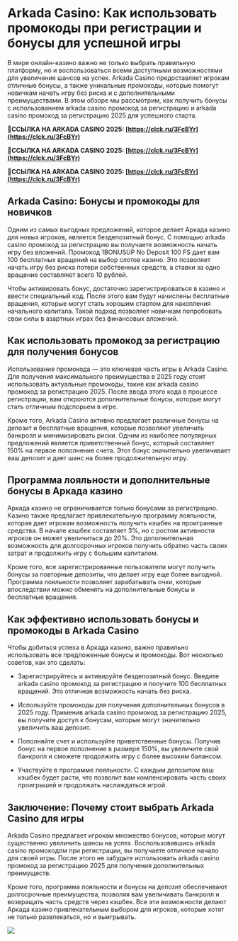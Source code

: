 # Arkada Casino: Как использовать  промокоды при регистрации и бонусы для успешной игры

В мире онлайн-казино важно не только выбрать правильную платформу, но и воспользоваться всеми доступными возможностями для увеличения шансов на успех. Arkada Casino предоставляет игрокам отличные бонусы, а также уникальные промокоды, которые помогут новичкам начать игру без риска и с дополнительными преимуществами. В этом обзоре мы рассмотрим, как получить бонусы с использованием arkada casino промокод за регистрацию и arkada casino промокод за регистрацию 2025 для успешного старта.

**🔗ССЫЛКА НА ARKADA CASINO 2025: [https://clck.ru/3FcBYr](https://clck.ru/3FcBYr)**

**🔗ССЫЛКА НА ARKADA CASINO 2025: [https://clck.ru/3FcBYr](https://clck.ru/3FcBYr)**

**🔗ССЫЛКА НА ARKADA CASINO 2025: [https://clck.ru/3FcBYr](https://clck.ru/3FcBYr)**

## Arkada Casino: Бонусы и промокоды для новичков

Одним из самых выгодных предложений, которое делает Аркада казино для новых игроков, является бездепозитный бонус. С помощью arkada casino промокод за регистрацию вы получаете возможность начать игру без вложений. Промокод 1BONUSUP No Deposit 100 FS дает вам 100 бесплатных вращений на выбор слотов казино. Это позволяет начать игру без риска потери собственных средств, а ставки за одно вращение составляют всего 10 рублей.

Чтобы активировать бонус, достаточно зарегистрироваться в казино и ввести специальный код. После этого вам будут начислены бесплатные вращения, которые могут стать хорошим стартом для накопления начального капитала. Такой подход позволяет новичкам попробовать свои силы в азартных играх без финансовых вложений.

## Как использовать промокод за регистрацию для получения бонусов

Использование промокода — это ключевая часть игры в Arkada Casino. Для получения максимального преимущества в 2025 году стоит использовать актуальные промокоды, такие как arkada casino промокод за регистрацию 2025. После ввода этого кода в процессе регистрации, вам откроются дополнительные бонусы, которые могут стать отличным подспорьем в игре.

Кроме того, Arkada Casino активно предлагает различные бонусы на депозит и бесплатные вращения, которые позволяют увеличить банкролл и минимизировать риски. Одним из наиболее популярных предложений является приветственный бонус, который составляет 150% на первое пополнение счета. Этот бонус значительно увеличивает ваш депозит и дает шанс на более продолжительную игру.

## Программа лояльности и дополнительные бонусы в Аркада казино

Аркада казино не ограничивается только бонусами за регистрацию. Казино также предлагает привлекательную программу лояльности, которая дает игрокам возможность получить кэшбек на проигранные средства. В начале кэшбек составляет 3%, но с ростом активности игроков он может увеличиться до 20%. Это дополнительная возможность для долгосрочных игроков получить обратно часть своих затрат и продолжить игру с большим капиталом.

Кроме того, все зарегистрированные пользователи могут получить бонусы за повторные депозиты, что делает игру еще более выгодной. Программа лояльности позволяет зарабатывать очки, которые впоследствии можно обменять на дополнительные бонусы и бесплатные вращения.

## Как эффективно использовать бонусы и промокоды в Arkada Casino

Чтобы добиться успеха в Аркада казино, важно правильно использовать все предложенные бонусы и промокоды. Вот несколько советов, как это сделать:

- Зарегистрируйтесь и активируйте бездепозитный бонус. Введите arkada casino промокод за регистрацию и получите 100 бесплатных вращений. Это отличная возможность начать без риска.

- Используйте промокоды для получения дополнительных бонусов в 2025 году. Применив arkada casino промокод за регистрацию 2025, вы получите доступ к бонусам, которые могут значительно увеличить ваш депозит.

- Пополняйте счет и используйте приветственные бонусы. Получив бонус на первое пополнение в размере 150%, вы увеличите свой банкролл и сможете продолжить игру с более высоким балансом.

- Участвуйте в программе лояльности. С каждым депозитом ваш кэшбек будет расти, что позволит вам компенсировать часть своих проигрышей и продолжать наслаждаться игрой.

## Заключение: Почему стоит выбрать Arkada Casino для игры

Arkada Casino предлагает игрокам множество бонусов, которые могут существенно увеличить шансы на успех. Воспользовавшись arkada casino промокодом при регистрации, вы получаете отличное начало для своей игры. После этого не забудьте использовать arkada casino промокод за регистрацию 2025 для получения дополнительных преимуществ.

Кроме того, программа лояльности и бонусы на депозит обеспечивают долгосрочные преимущества, позволяя вам увеличивать банкролл и возвращать часть средств через кэшбек. Все эти возможности делают Аркада казино привлекательным выбором для игроков, которые хотят не только развлекаться, но и выигрывать.

![](https://i.ibb.co/RQdmYfR/arkada-banner.png)
